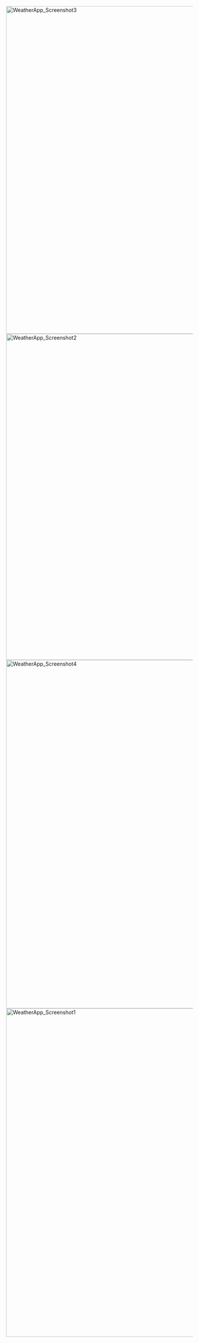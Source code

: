 <img width="883" alt="WeatherApp_Screenshot3" src="https://github.com/shashwatanshul/Weather-Application/assets/136802514/05bb4428-60a3-4706-8559-9245700712ee">
<img width="879" alt="WeatherApp_Screenshot2" src="https://github.com/shashwatanshul/Weather-Application/assets/136802514/d8b220ac-b7d2-479e-8137-7668c365f407">
<img width="939" alt="WeatherApp_Screenshot4" src="https://github.com/shashwatanshul/Weather-Application/assets/136802514/654b188a-3754-46a0-8078-a64196062d3e">
<img width="885" alt="WeatherApp_Screenshot1" src="https://github.com/shashwatanshul/Weather-Application/assets/136802514/8b2f8f3b-f34a-42e0-8dfd-e01fec572817">
